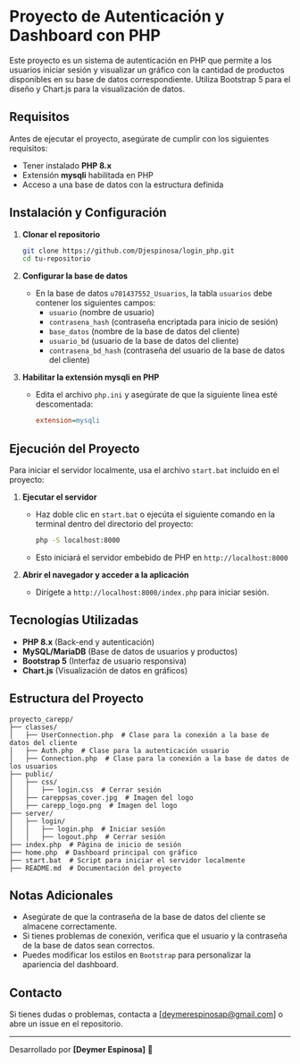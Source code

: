# Proyecto de Autenticación y Dashboard con PHP

Este proyecto es un sistema de autenticación en PHP que permite a los usuarios iniciar sesión y visualizar un gráfico con la cantidad de productos disponibles en su base de datos correspondiente. Utiliza Bootstrap 5 para el diseño y Chart.js para la visualización de datos.

## Requisitos

Antes de ejecutar el proyecto, asegúrate de cumplir con los siguientes requisitos:

- Tener instalado **PHP 8.x**
- Extensión **mysqli** habilitada en PHP
- Acceso a una base de datos con la estructura definida

## Instalación y Configuración

1. **Clonar el repositorio**
   ```sh
   git clone https://github.com/Djespinosa/login_php.git
   cd tu-repositorio
   ```

2. **Configurar la base de datos**
   - En la base de datos `u701437552_Usuarios`, la tabla `usuarios` debe contener los siguientes campos:
     - `usuario` (nombre de usuario)
     - `contrasena_hash` (contraseña encriptada para inicio de sesión)
     - `base_datos` (nombre de la base de datos del cliente)
     - `usuario_bd` (usuario de la base de datos del cliente)
     - `contrasena_bd_hash` (contraseña del usuario de la base de datos del cliente)

3. **Habilitar la extensión mysqli en PHP**
   - Edita el archivo `php.ini` y asegúrate de que la siguiente línea esté descomentada:
     ```ini
     extension=mysqli
     ```

## Ejecución del Proyecto

Para iniciar el servidor localmente, usa el archivo `start.bat` incluido en el proyecto:

1. **Ejecutar el servidor**
   - Haz doble clic en `start.bat` o ejecúta el siguiente comando en la terminal dentro del directorio del proyecto:
     ```sh
     php -S localhost:8000
     ```
   - Esto iniciará el servidor embebido de PHP en `http://localhost:8000`

2. **Abrir el navegador y acceder a la aplicación**
   - Dirígete a `http://localhost:8000/index.php` para iniciar sesión.

## Tecnologías Utilizadas

- **PHP 8.x** (Back-end y autenticación)
- **MySQL/MariaDB** (Base de datos de usuarios y productos)
- **Bootstrap 5** (Interfaz de usuario responsiva)
- **Chart.js** (Visualización de datos en gráficos)

## Estructura del Proyecto

```
proyecto_carepp/
├── classes/
│   ├── UserConnection.php  # Clase para la conexión a la base de datos del cliente
│   ├── Auth.php  # Clase para la autenticación usuario
│   ├── Connection.php  # Clase para la conexión a la base de datos de los usuarios
├── public/
│   ├── css/
│   │   ├── login.css  # Cerrar sesión
│   ├── careppsas_cover.jpg  # Imagen del logo
│   ├── carepp_logo.png  # Imagen del logo
├── server/
│   ├── login/
│   │   ├── login.php  # Iniciar sesión
│   │   ├── logout.php  # Cerrar sesión
├── index.php  # Página de inicio de sesión
├── home.php  # Dashboard principal con gráfico
├── start.bat  # Script para iniciar el servidor localmente
├── README.md  # Documentación del proyecto
```

## Notas Adicionales

- Asegúrate de que la contraseña de la base de datos del cliente se almacene correctamente.
- Si tienes problemas de conexión, verifica que el usuario y la contraseña de la base de datos sean correctos.
- Puedes modificar los estilos en `Bootstrap` para personalizar la apariencia del dashboard.

## Contacto

Si tienes dudas o problemas, contacta a [deymerespinosap@gmail.com] o abre un issue en el repositorio.

---

Desarrollado por **[Deymer Espinosa]** 🚀

